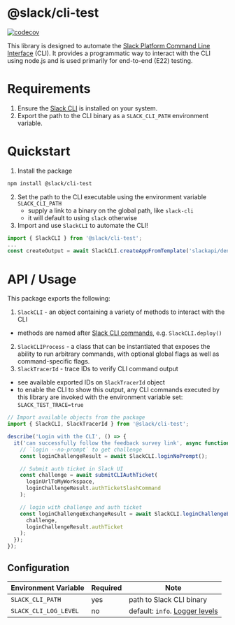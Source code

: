# @slack/cli-test

[![codecov](https://codecov.io/gh/slackapi/node-slack-sdk/graph/badge.svg?token=OcQREPvC7r&flag=cli-test)](https://codecov.io/gh/slackapi/node-slack-sdk)

This library is designed to automate the [Slack Platform Command Line Interface][cli] (CLI). It provides a programmatic way to interact with the CLI using node.js and is used primarily for end-to-end (E22) testing.

# Requirements

1. Ensure the [Slack CLI][cli] is installed on your system.
2. Export the path to the CLI binary as a `SLACK_CLI_PATH` environment variable.

# Quickstart

1. Install the package

```bash
npm install @slack/cli-test
```

2. Set the path to the CLI executable using the environment variable `SLACK_CLI_PATH`
    - supply a link to a binary on the global path, like `slack-cli`
    - it will default to using `slack` otherwise
3. Import and use `SlackCLI` to automate the CLI!

```ts
import { SlackCLI } from '@slack/cli-test';
...
const createOutput = await SlackCLI.createAppFromTemplate('slackapi/deno-hello-world');
```

# API / Usage

This package exports the following:

1. `SlackCLI` - an object containing a variety of methods to interact with the CLI
  - methods are named after [Slack CLI commands][commands], e.g. `SlackCLI.deploy()`
2. `SlackCLIProcess` - a class that can be instantiated that exposes the ability to run arbitrary commands, with optional global flags as well as command-specific flags.
3. `SlackTracerId` - trace IDs to verify CLI command output
  - see available exported IDs on `SlackTracerId` object
  - to enable the CLI to show this output, any CLI commands executed by this library are invoked with the environment variable set: `SLACK_TEST_TRACE=true`

```ts
// Import available objects from the package
import { SlackCLI, SlackTracerId } from '@slack/cli-test';

describe('Login with the CLI', () => {
  it('can successfully follow the feedback survey link', async function () {
    // `login --no-prompt` to get challenge
    const loginChallengeResult = await SlackCLI.loginNoPrompt();

    // Submit auth ticket in Slack UI
    const challenge = await submitCLIAuthTicket(
      loginUrlToMyWorkspace,
      loginChallengeResult.authTicketSlashCommand
    );

    // login with challenge and auth ticket
    const loginChallengeExchangeResult = await SlackCLI.loginChallengeExchange(
      challenge,
      loginChallengeResult.authTicket
    );
  });
});
```

## Configuration

| Environment Variable  | Required | Note                                                                           |
| --------------------- | -------- | ------------------------------------------------------------------------------ |
| `SLACK_CLI_PATH`      | yes      | path to Slack CLI binary                                                       |
| `SLACK_CLI_LOG_LEVEL` | no       | default: `info`. [Logger levels](https://github.com/winstonjs/winston#logging) |

[cli]: https://api.slack.com/automation/quickstart
[commands]: https://api.slack.com/automation/cli/commands
